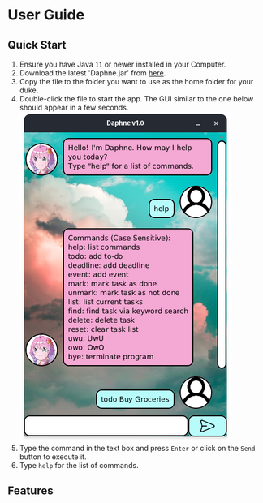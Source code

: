 # User Guide

## Quick Start
1. Ensure you have Java `11` or newer installed in your Computer.
2. Download the latest 'Daphne.jar' from [here](https://github.com/TypeDefinition/ip/releases).
3. Copy the file to the folder you want to use as the home folder for your duke.
4. Double-click the file to start the app. The GUI similar to the one below should appear in a few seconds.  
   ![](Ui.png)
5. Type the command in the text box and press `Enter` or click on the `Send` button to execute it.
6. Type `help` for the list of commands.

## Features
